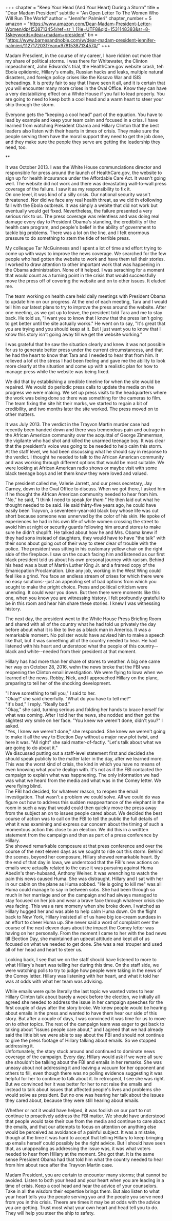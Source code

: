 +++
chapter = "Keep Your Head (And Your Heart) During a Storm"
title = "Dear Madam President"
subtitle = "An Open Letter To The Women Who Will Run The World"
author = "Jennifer Palmieri"
chapter_number = 5
amazon = "https://www.amazon.com/Dear-Madam-President-Letter-Women/dp/1538713454/ref=sr_1_1?ie=UTF8&qid=1531148383&sr=8-1&keywords=dear+madam+president"
bn = "https://www.barnesandnoble.com/w/dear-madam-president-jennifer-palmieri/1127172031?ean=9781538713457#/"
+++

Madam Presdient, in the course of my career, I have ridden out more than my share of political storms. I was there for Whitewater, the Clinton impeachment, John Edwards's trial, the HealthCare.gov website crash, teh Ebola epiidemic, Hillary's emails, Russian hacks and leaks, multiple natural disasters, and foreign policy crises like the Kosovo War and ISIS beheadings. It is pretty fair to say that I have seen it all, and it is certain that you will encounter many more crises in the Oval Office. Know they can have a very destabilizing effect on a White House if you fail to lead properly. You are going to need to keep both a cool head and a warm heart to steer your ship through the storm.  
  
Everyone gets the "keeping a cool head" part of the equation. You have to lead by example and keep your team calm and focused in a criss. I have learned from watching President Obama and Hillary Clinton that the best leaders also listen with their hearts in times of crisis. They make sure the people serving them have the moral support they need to get the job done, and they make sure the people they serve are getting the leadership they need, too.  
  
**  
  
It was October 2013. I was the White House communciations director and responsible for press around the launch of HealthCare.gov, the website to sign up for health incsurance under the Affordable Care Act. It wasn't going well. The website did not work and there was devastating wall-to-wall press coverage of the failure. I saw it as my responsibility to fix it.  
  On one level, it was kind of a silly crisis. Our national security wasn't threatened. Nor did we face any real health threat, as we did th efollowing fall with the Ebola outbreak. It was simply a webite that did not work but eventually would get fixed. Nevertheless, the failure presented a very serious risk to us. The press coverage was relentless and was doing real damage every day to President Obama's standing, the credibility of the health care program, and people's belief in the ability of government to tackle big problems. There was a lot on the line, and I felt enormous pressure to do something to stem the tide of terrible press.  
    
My colleague Tar McGuinness and I spent a lot of time and effort trying to come up with ways to improve the news coverage. We searched for the few people who had gotten the website to work and have them tell their stories. I worked to draw attention to other important work that was happening in the Obama administration. None of it helped. I was seraching for a moment that would count as a turning point in the crisis that would successfully move the press off of covering the website and on to other issues. It eluded me.  
  
The team working on health care held daily meetings with President Obama to update him on our progress. At the end of each meeting, Tara and I would tell him our latest plans to try to improve the press around the website. After one meeting, as we got up to leave, the president told Tara and me to stay back. He told us, "I want you to know that I know that the press isn't going to get better until the site actually works." He went on to say, "It's great that you are trying and you should keep at it. But I just want you to know that I know this story isn't going away till we get the website working."  
  
I was grateful that he saw the situation clearly and knew it was not possible for us to generate better press under the current circumstancess, and that he had the heart to know that Tara and I needed to hear that from him. It relieved a lof ot the stress I had been feeling and gave me the ability to look more clearly at the situation and come up with a realistic plan for how to manage press while the website was being fixed.   
  
We did that by establishing a credible timeline for when the site would be repaired. We would do periodic press calls to update the media on the progress we were making. We set up press visits to the headquarters where the work was being done so there was something for the cameras to film. The team fixing the site hit their marks, we started to regain a bit of credibility, and two months later the site worked. The press moved on to other matters.  
  
It was July 2013. The verdict in the Trayvon Martin murder case had recently been handed down and there was tremendous pain and outrage in the African American community over the acquittal of George Zimmerman, the vigilante who had shot and killed the unarmed teenage boy. It was clear that the president's voice was going to be needed to help calm this storm. At the staff level, we had been discussing what he should say in response to the verdict. I thought he needed to talk to the African American community and was working through different options that would be most suitable. We were looking at African American radio shows or maybe visit with some black teenage boys and let them know they were loved and valued.  
  
The president called me, Valerie Jarrett, and our press secretary, Jay Carney, down to the Oval Office to discuss. When we got there, I asked him if he thought the African American community needed to hear from him. "No," he said, "I think I need to speak _for them._" He then laid out what he thought needed to be said. He said thirty-five years ago, he could have easily been Trayvon, a seventeen-year-old black boy whose life was cut short because someone was unnerved by the color of his skin. He spoke of experiences he had in his own life of white women crossing the street to avoid him at night or security guards following him around stores to make sure he didn't shoplift. He talked about how he and Mrs. Obama knew if they had sons instead of daughters, they would have to have "the talk" with their sons about going out of their way to steer clear of trouble with the police. The president was sitting in his customary yellow chair on the right side of the fireplace. I saw on the couch facing him and listened as our first black president told us about his own presonal journey with racism. Behind his head was a bust of Martin Luther King Jr. and a framed copy of the Emanicpation Proclamation. Like any job, working in the West Wing could feel like a grind. You face an endless stream of crises for which there were no easy solutions--just an appealing set of bad options from which you sought to make the pright choice. Press and political criticism were unending. It could wear you down. But then there were moments like this one, when you know you are witnessing history. I felt profoundly grateful to be in this room and hear him share these stories. I knew I was witnessing history.  
  
The next day, the president went to the White House Press Briefing Room and shared with all of the country what he had told us privately the day before about what it is like to live as a black man in America. It was a remarkable moment. No pollster would have advised him to make a speech like that, but it was something all of the country needed to hear. He had listened with his heart and understood what the people of this country--black and white--needed from their president at that moment.  
  
Hillary has had more than her share of stores to weather. A big one came her way on October 28, 2016, wehn the news broke that the FBI was reopening the Clinton email investigation. We were flying to Iowa when we learned of the news. Robby, Nick, and I approached Hillary on the plane, preparing to tell her of the shocking development.  
  
"I have something to tell you," I said to her.  
"Okay!" she said cheerfully. "What do you have to tell me?"  
"It's bad," I reply. "Really bad."  
"Okay," she said, turning serious and folding her hands to brace herself for what was coming. After I told her the news, she nodded and then got the slightest wry smile on her face. "You knew we weren't done, didn't you?" I asked.  
"Yes, I knew we weren't done," she responded. She knew we weren't going to make it all the way to Election Day without a major new plot twist, and here it was. "All right" she said matter-of-factly. "Let's talk about what we are going to do about it."  
We discussed putting out a staff-level statement first and decided she should speak publicly to the matter later in the day, after we learned more. This was the worst kind of crisis, the kind in which you have no means of even knowing what you're dealign with. It's not as if the FBI contacted the campaign to explain what was happnening. The only information we had was what we heard from the media and what was in the Comey letter. We were flying blind.  
The FBI had decided, for whatever reason, to reopen the email investigation. That wasn't a problem we could solve. All we could do was figure out how to address this sudden reappeartance of the elephant in the room in such a way that would could then quickly move the press away from the subject an on to issues people cared about. We decided the best course of action was to call on the FBI to tell the public the full details of what it was examining and express our concern about the timing of such a momentous action this close to an election. We did this in a writtten statement from the campaign and then as part of a press conference by Hillary.  
She showed remarkable composure at that press conference and over the course of the next eleven days as we sought to ride out this storm. Behind the scenes, beyond her composure, Hillary showed remarkable heart. By the end of that day in Iowa, we understood that the FBI's new actions on emails were actually related to the case it was pursuing against Huma Abedin's then-hubsand, Anthony Weiner. It was wrenching to watch the pain this news caused Huma. She was distraught. Hillary and I sat with her in our cabin on the plane as Huma sobbed. "He is going to kill me" was all Huma could manage to say in between sobs. She had been through so much in her marriage and on the campaign and had always managed to stay focused on her job and wear a brave face through whatever crisis she was facing. This was a rare momeny when she broke down. I watched as Hillary hugged her and was able to help calm Huma down. On the flight back to New York, Hillary insisted all of us have big ice-cream sundaes in an effort to cheer Huma up. She never said a word of complaint over the course of the next eleven days about the impact the Comey letter was having on her personally. From the moment I came to her with the bad news till Election Day, she maintained an upbeat attitude and kept all of us focused on what we needed to get done. She was a real trouper and used all of her head and heart to steer us.  
  
Looking back, I see that we on the staff should have listened to more to what Hillary's heart was telling her during this time. On the staff side, we were watching polls to try to judge how people were taking in the news of the Comey letter. Hillary was listening with her heart, and what it told her was at odds with what her team was advising.  
  
While emails were quite literally the last topic we wanted votes to hear Hillary Clinton talk about barely a week before the election, we initially all agreed she needed to address the issue in her campaign speeches for the first couple of days after the story broke. We knew people would be hearing about emails in the press and wanted to have them hear our side of this story. But after a couple of days, I was convinced it was time for us to move on to other topics. The rest of the campaign team was eager to get back to talking about "issues people care about," and I agreed that we had already said the little bit we were able to say about the FBI and should not continue to give the press footage of Hillary talking about emails. So we stopped addressing it.  
Unfortunately, the story stuck around and continued to dominate news coverage of the campaign. Every day, Hillary would ask if we were all sure she shouldn't be talking about the FBI and emails in her remarks. She was uneasy about not addressing it and leaving a vacuum for her opponent and others to fill, even though there was no polling evidence suggesting it was helpful for her to continue to talk about it. In retrospect, I see she was right. But we convinced her it was better for her to not raise the emails and instead to talk about issues that affected people's lives and problems she would solve as president. But no one was hearing her talk about the issues they cared about, because they were still hearing about emails.  
  
Whether or not it would have helped, it was foolish on our part to not continue to proactively address the FBI matter. We should have understood that people would take their cue from the media and continue to care about the emails, and that our attempts to focus on attention on anything else would be perceived as avoidance of a painful subject. It was a mistake, though at the time it was hard to accept that telling Hillary to keep bringing up emails herself could possibly be the right advice. But I should have seen that, as unappealing as addressing the issue was, it was what voters needed to hear from Hillary at the moment. She got that. It is the same sense President Obama had that told him what the country needed to hear from him about race after the Trayvon Martin case.  
  
Madam President, you are certain to encounter many storms; that cannot be avoided. Listen to both your head and your heart when you are leading in a time of crisis. Keep a cool head and hear the advice of your counselors. Take in all the wisdom their expertise brings them. But also listen to what your heart tells you the people serving yuo and the people you serve need from you in this crisis. Theere are times it may be at odds with the advice you are getting. Trust most what your own heart and head tell you to do. They will help you steer the ship to safety. 